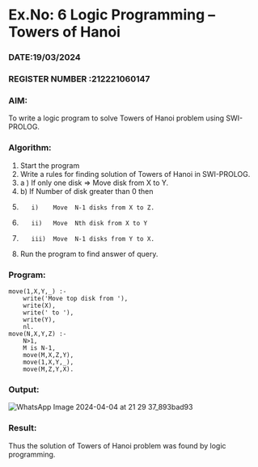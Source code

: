 # Ex.No: 6   Logic Programming – Towers of Hanoi  
### DATE:19/03/2024                                                                            
### REGISTER NUMBER :212221060147 
### AIM: 
To  write  a logic program  to solve Towers of Hanoi problem  using SWI-PROLOG. 
### Algorithm:
1. Start the program
2.  Write a rules for finding solution of Towers of Hanoi in SWI-PROLOG.
3.  a )	If only one disk  => Move disk from X to Y.
4.  b)	If Number of disk greater than 0 then
5.        i)	Move  N-1 disks from X to Z.
6.        ii)	Move  Nth disk from X to Y
7.        iii)	Move  N-1 disks from Y to X.
8. Run the program  to find answer of  query.

### Program:
```
move(1,X,Y,_) :-  
    write('Move top disk from '), 
    write(X), 
    write(' to '), 
    write(Y), 
    nl. 
move(N,X,Y,Z) :- 
    N>1, 
    M is N-1, 
    move(M,X,Z,Y), 
    move(1,X,Y,_), 
    move(M,Z,Y,X).
```



### Output:
![WhatsApp Image 2024-04-04 at 21 29 37_893bad93](https://github.com/DrUmaRaniV/AI_Lab_2023-24/assets/166032806/b7338888-21ca-4195-b3f8-62c52e7285c7)



### Result:
Thus the solution of Towers of Hanoi problem was found by logic programming.
